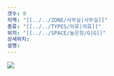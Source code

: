 ```yaml
---
갯수: 0
지역: "[[../../ZONE/사무실|사무실]]"
종류: "[[../../TYPES/의류|의류]]"
위치: "[[../../SPACE/높은장/G|G]]"
상세위치: 
설명:
---
```

![](http://192.168.50.22/images/240608_IMG_0204.jpg)